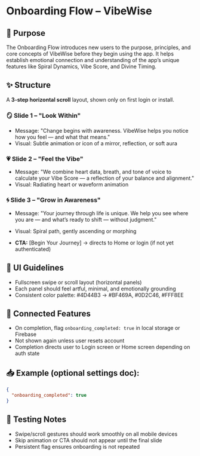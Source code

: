 # Onboarding Flow – VibeWise

## 🧭 Purpose

The Onboarding Flow introduces new users to the purpose, principles, and core concepts of VibeWise before they begin using the app. It helps establish emotional connection and understanding of the app’s unique features like Spiral Dynamics, Vibe Score, and Divine Timing.

## ✨ Structure

A **3-step horizontal scroll** layout, shown only on first login or install.

### 🪞 Slide 1 – "Look Within"

* Message: "Change begins with awareness. VibeWise helps you notice how you feel — and what that means."
* Visual: Subtle animation or icon of a mirror, reflection, or soft aura

### 💗 Slide 2 – "Feel the Vibe"

* Message: "We combine heart data, breath, and tone of voice to calculate your Vibe Score — a reflection of your balance and alignment."
* Visual: Radiating heart or waveform animation

### 🌀 Slide 3 – "Grow in Awareness"

* Message: "Your journey through life is unique. We help you see where you are — and what’s ready to shift — without judgment."

* Visual: Spiral path, gently ascending or morphing

* **CTA:** \[Begin Your Journey] → directs to Home or login (if not yet authenticated)

## 🎨 UI Guidelines

* Fullscreen swipe or scroll layout (horizontal panels)
* Each panel should feel artful, minimal, and emotionally grounding
* Consistent color palette: #4D44B3 → #BF469A, #0D2C46, #FFF8EE

## 🔁 Connected Features

* On completion, flag `onboarding_completed: true` in local storage or Firebase
* Not shown again unless user resets account
* Completion directs user to Login screen or Home screen depending on auth state

## 📥 Example (optional settings doc):

```json
{
  "onboarding_completed": true
}
```

## 🧪 Testing Notes

* Swipe/scroll gestures should work smoothly on all mobile devices
* Skip animation or CTA should not appear until the final slide
* Persistent flag ensures onboarding is not repeated

